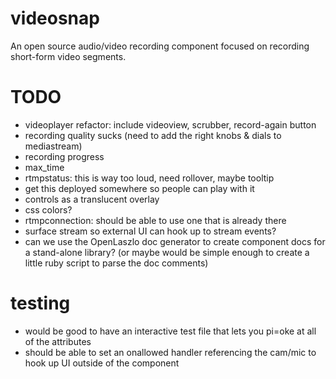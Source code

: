 videosnap
=========

An open source audio/video recording component focused on recording short-form video segments.

TODO
=========
* videoplayer refactor: include videoview, scrubber, record-again button
* recording quality sucks (need to add the right knobs & dials to mediastream)
* recording progress
* max_time
* rtmpstatus: this is way too loud, need rollover, maybe tooltip
* get this deployed somewhere so people can play with it
* controls as a translucent overlay
* css colors?
* rtmpconnection: should be able to use one that is already there
* surface stream so external UI can hook up to stream events?
* can we use the OpenLaszlo doc generator to create component docs for a stand-alone library?  (or maybe would be simple enough to create a little ruby script to parse the doc comments)

testing
=========
* would be good to have an interactive test file that lets you pi=oke at all of the attributes
* should be able to set an onallowed handler referencing the cam/mic to hook up UI outside of the component

